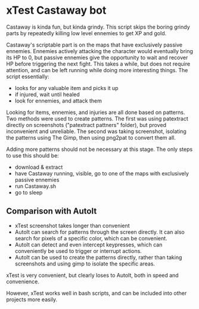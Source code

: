 # xTest Castaway bot

Castaway is kinda fun, but kinda grindy. This script skips the boring grindy parts by repeatedly killing low level ennemies to get XP and gold.

Castaway's scriptable part is on the maps that have exclusively passive ennemies. Ennemies actively attacking the character would eventually bring its HP to 0, but passive ennemies give the opportunity to wait and recover HP before triggering the next fight. This takes a while, but does not require attention, and can be left running while doing more interesting things. The script essentially:
* looks for any valuable item and picks it up
* if injured, wait until healed
* look for ennemies, and attack them

Looking for items, ennemies, and injuries are all done based on patterns. Two methods were used to create patterns. The first was using patextract directly on screenshots ("patextract pattners" folder), but proved inconvenient and unreliable. The second was taking screenshot, isolating the patterns using The Gimp, then using png2pat to convert them all.

Adding more patterns should not be necessary at this stage. The only steps to use this should be:
* download & extract
* have Castaway running, visible, go to one of the maps with exclusively passive ennemies
* run Castaway.sh
* go to sleep

## Comparison with AutoIt

* xTest screenshot takes longer than convenient
* AutoIt can search for patterns through the screen directly. It can also search for pixels of a specific color, which can be convenient.
* AutoIt can detect and even intercept keypresses, which can conveniently be used to trigger or interrupt actions.
* AutoIt can be used to create the patterns directly, rather than taking screenshots and using gimp to isolate the specific areas.

xTest is very convenient, but clearly loses to AutoIt, both in speed and convenience.

However, xTest works well in bash scripts, and can be included into other projects more easily.

